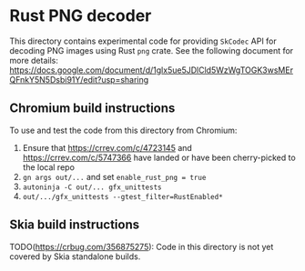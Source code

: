 # Rust PNG decoder

This directory contains experimental code for providing `SkCodec` API
for decoding PNG images using Rust `png` crate.  See the following
document for more details:
https://docs.google.com/document/d/1glx5ue5JDlCld5WzWgTOGK3wsMErQFnkY5N5Dsbi91Y/edit?usp=sharing

## Chromium build instructions

To use and test the code from this directory from Chromium:

1. Ensure that https://crrev.com/c/4723145 and https://crrev.com/c/5747366 have
   landed or have been cherry-picked to the local repo
1. `gn args out/...` and set `enable_rust_png = true`
1. `autoninja -C out/... gfx_unittests`
1. `out/.../gfx_unittests --gtest_filter=RustEnabled*`

## Skia build instructions

TODO(https://crbug.com/356875275): Code in this directory is not yet covered by
Skia standalone builds.
